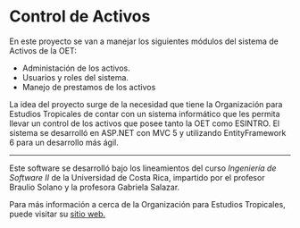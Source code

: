 # Control de Activos
En este proyecto se van a manejar los siguientes módulos del sistema de Activos de la OET:
* Administación de los activos.
* Usuarios y roles del sistema.
* Manejo de prestamos de los activos

La idea del proyecto surge de la necesidad que tiene la Organización para Estudios Tropicales de contar con un sistema informático que les permita llevar un control de los activos que posee tanto la OET como ESINTRO. El sistema se desarrolló en ASP.NET con MVC 5 y utilizando EntityFramework 6 para un desarrollo más ágil.

---

Este software se desarrolló bajo los lineamientos del curso *Ingeniería de Software II* de la Universidad de Costa Rica, impartido por el profesor Braulio Solano y la profesora Gabriela Salazar.

Para más información a cerca de la Organización para Estudios Tropicales, puede visitar su [sitio web.](http://www.tropicalstudies.org/)
